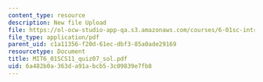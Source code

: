 ```yaml
---
content_type: resource
description: New file Upload
file: https://ol-ocw-studio-app-qa.s3.amazonaws.com/courses/6-01sc-introduction-to-electrical-engineering-and-computer-science-i-spring-2011/6a482b0a363da91abcb53c09839e7fb8_MIT6_01SCS11_quiz07_sol.pdf
file_type: application/pdf
parent_uid: c1a11356-f20d-61ec-dbf3-85a0ade29169
resourcetype: Document
title: MIT6_01SCS11_quiz07_sol.pdf
uid: 6a482b0a-363d-a91a-bcb5-3c09839e7fb8
---
```

